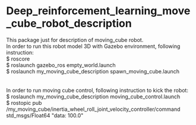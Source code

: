 # Deep_reinforcement_learning_move_cube_robot_description
This package just for description of moving_cube robot. <br>
In order to run this robot model 3D with Gazebo environment, following instruction: <br>
  $ roscore <br>
  $ roslaunch gazebo_ros empty_world.launch <br>
  $ roslaunch my_moving_cube_description spawn_moving_cube.launch <br>
<br> <br>
In order to run moving cube control, following instruction to kick the robot: <br>
  $ roslaunch my_moving_cube_description moving_cube_control.launch <br>
  $ rostopic pub /my_moving_cube/inertia_wheel_roll_joint_velocity_controller/command std_msgs/Float64 "data: 100.0"

  
